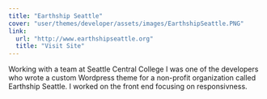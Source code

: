 ```yaml
---
title: "Earthship Seattle"
cover: "user/themes/developer/assets/images/EarthshipSeattle.PNG"
link:
  url: "http://www.earthshipseattle.org"
  title: "Visit Site"
---
```

Working with a team at Seattle Central College I was one of the developers who wrote a custom Wordpress theme for a non-profit organization called Earthship Seattle. I worked on the front end focusing on responsivness. 

